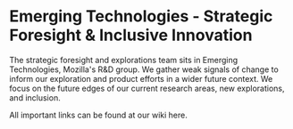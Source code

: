 # Emerging Technologies - Strategic Foresight & Inclusive Innovation

The strategic foresight and explorations team sits in Emerging Technologies, Mozilla's R&D group. We gather weak signals of change to inform our exploration and product efforts in a wider future context. We focus on the future edges of our current research areas, new explorations, and inclusion. 

All important links can be found at our wiki here.
